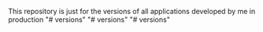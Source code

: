 This repository is just for the versions of all applications developed by me in production
"# versions" 
"# versions" 
"# versions" 
